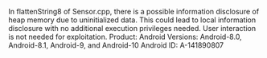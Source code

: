 In flattenString8 of Sensor.cpp, there is a possible information disclosure of heap memory due to uninitialized data. This could lead to local information disclosure with no additional execution privileges needed. User interaction is not needed for exploitation. Product: Android Versions: Android-8.0, Android-8.1, Android-9, and Android-10 Android ID: A-141890807